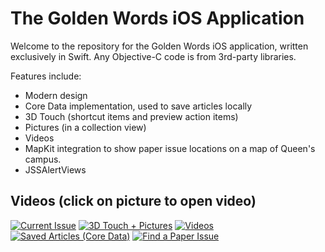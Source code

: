 # The Golden Words iOS Application

Welcome to the repository for the Golden Words iOS application, written exclusively in Swift. Any Objective-C code is from 3rd-party libraries.

Features include:
  - Modern design
  - Core Data implementation, used to save articles locally
  - 3D Touch (shortcut items and preview action items)
  - Pictures (in a collection view)
  - Videos
  - MapKit integration to show paper issue locations on a map of Queen's campus.
  - JSSAlertViews

## Videos (click on picture to open video)

[![Current Issue](https://img.youtube.com/vi/W8kzBIWR0Rk/0.jpg)](https://www.youtube.com/watch?v=W8kzBIWR0Rk)
[![3D Touch + Pictures](https://img.youtube.com/vi/ZftbULV_l6A/0.jpg)](https://www.youtube.com/watch?v=ZftbULV_l6A)
[![Videos](https://img.youtube.com/vi/T2AJVd50Cs8/0.jpg)](https://www.youtube.com/watch?v=T2AJVd50Cs8)
[![Saved Articles (Core Data)](https://img.youtube.com/vi/8sVV9TX8sZk/0.jpg)](https://www.youtube.com/watch?v=8sVV9TX8sZk)
[![Find a Paper Issue](https://img.youtube.com/vi/qpjPXsFi_kQ/0.jpg)](https://www.youtube.com/watch?v=qpjPXsFi_kQ)
